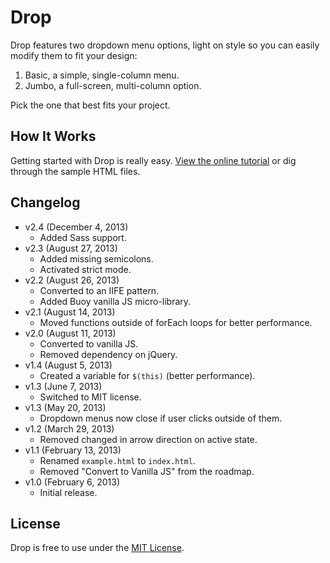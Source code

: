 # Drop
Drop features two dropdown menu options, light on style so you can easily modify them to fit your design:

1. Basic, a simple, single-column menu.
2. Jumbo, a full-screen, multi-column option.

Pick the one that best fits your project.

## How It Works
Getting started with Drop is really easy. [View the online tutorial](http://cferdinandi.github.com/drop/) or dig through the sample HTML files.

## Changelog
* v2.4 (December 4, 2013)
  * Added Sass support.
* v2.3 (August 27, 2013)
  * Added missing semicolons.
  * Activated strict mode.
* v2.2 (August 26, 2013)
  * Converted to an IIFE pattern.
  * Added Buoy vanilla JS micro-library.
* v2.1 (August 14, 2013)
  * Moved functions outside of forEach loops for better performance.
* v2.0 (August 11, 2013)
  * Converted to vanilla JS.
  * Removed dependency on jQuery.
* v1.4 (August 5, 2013)
  * Created a variable for `$(this)` (better performance).
* v1.3 (June 7, 2013)
  * Switched to MIT license.
* v1.3 (May 20, 2013)
  * Dropdown menus now close if user clicks outside of them.
* v1.2 (March 29, 2013)
  * Removed changed in arrow direction on active state.
* v1.1 (February 13, 2013)
  * Renamed `example.html` to `index.html`.
  * Removed "Convert to Vanilla JS" from the roadmap.
* v1.0 (February 6, 2013)
  * Initial release.

## License
Drop is free to use under the [MIT License](http://gomakethings.com/mit/).
